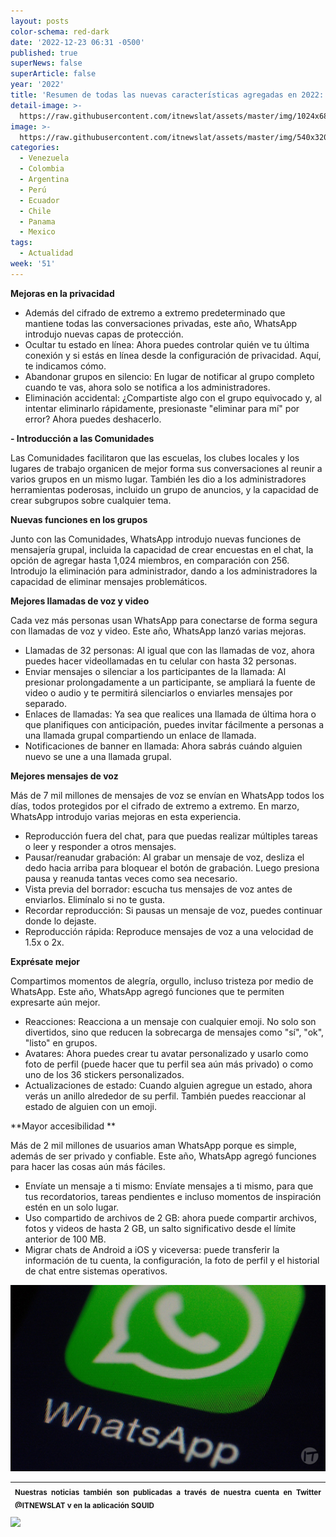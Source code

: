 ```yaml
---
layout: posts
color-schema: red-dark
date: '2022-12-23 06:31 -0500'
published: true
superNews: false
superArticle: false
year: '2022'
title: 'Resumen de todas las nuevas características agregadas en 2022:'
detail-image: >-
  https://raw.githubusercontent.com/itnewslat/assets/master/img/1024x680/Whatsapp-APP-g.jpg
image: >-
  https://raw.githubusercontent.com/itnewslat/assets/master/img/540x320/Whatsapp-APP-p.jpg
categories:
  - Venezuela
  - Colombia
  - Argentina
  - Perú
  - Ecuador
  - Chile
  - Panama
  - Mexico
tags:
  - Actualidad
week: '51'
---
```

**Mejoras en la privacidad**

- Además del cifrado de extremo a extremo predeterminado que mantiene todas las conversaciones privadas, este año, WhatsApp introdujo nuevas capas de protección.
- Ocultar tu estado en línea: Ahora puedes controlar quién ve tu última conexión y si estás en línea desde la configuración de privacidad. Aquí, te indicamos cómo. 
- Abandonar grupos en silencio: En lugar de notificar al grupo completo cuando te vas, ahora solo se notifica a los administradores.
- Eliminación accidental: ¿Compartiste algo con el grupo equivocado y, al intentar eliminarlo rápidamente, presionaste "eliminar para mí" por error? Ahora puedes deshacerlo.


**- Introducción a las Comunidades**

 Las Comunidades facilitaron que las escuelas, los clubes locales y los lugares de trabajo organicen de mejor forma sus conversaciones al reunir a varios grupos en un mismo lugar. También les dio a los administradores herramientas poderosas, incluido un grupo de anuncios, y la capacidad de crear subgrupos sobre cualquier tema.

**Nuevas funciones en los grupos**

Junto con las Comunidades, WhatsApp introdujo nuevas funciones de mensajería grupal, incluida la capacidad de crear encuestas en el chat, la opción de agregar hasta 1,024 miembros, en comparación con 256. Introdujo la eliminación para administrador, dando a los administradores la capacidad de eliminar mensajes problemáticos.

**Mejores llamadas de voz y video**

Cada vez más personas usan WhatsApp para conectarse de forma segura con llamadas de voz y video. Este año, WhatsApp lanzó varias mejoras. 
- Llamadas de 32 personas: Al igual que con las llamadas de voz, ahora puedes hacer videollamadas en tu celular con hasta 32 personas.
- Enviar mensajes o silenciar a los participantes de la llamada: Al presionar prolongadamente a un participante, se ampliará la fuente de video o audio y te permitirá silenciarlos o enviarles mensajes por separado.
- Enlaces de llamadas: Ya sea que realices una llamada de última hora o que planifiques con anticipación, puedes invitar fácilmente a personas a una llamada grupal compartiendo un enlace de llamada.  
- Notificaciones de banner en llamada: Ahora sabrás cuándo alguien nuevo se une a una llamada grupal.

**Mejores mensajes de voz**

Más de 7 mil millones de mensajes de voz se envían en WhatsApp todos los días, todos protegidos por el cifrado de extremo a extremo. En marzo, WhatsApp introdujo varias mejoras en esta experiencia.
- Reproducción fuera del chat, para que puedas realizar múltiples tareas o leer y responder a otros mensajes.
- Pausar/reanudar grabación: Al grabar un mensaje de voz, desliza el dedo hacia arriba para bloquear el botón de grabación. Luego presiona pausa y reanuda tantas veces como sea necesario.
- Vista previa del borrador: escucha tus mensajes de voz antes de enviarlos. Elimínalo si no te gusta. 
- Recordar reproducción: Si pausas un mensaje de voz, puedes continuar donde lo dejaste.
- Reproducción rápida: Reproduce mensajes de voz a una velocidad de 1.5x o 2x.


**Exprésate mejor**

Compartimos momentos de alegría, orgullo, incluso tristeza por medio de WhatsApp. Este año, WhatsApp agregó funciones que te permiten expresarte aún mejor.
- Reacciones: Reacciona a un mensaje con cualquier emoji. No solo son divertidos, sino que reducen la sobrecarga de mensajes como "sí", "ok", "listo" en grupos. 
- Avatares: Ahora puedes crear tu avatar personalizado y usarlo como foto de perfil (puede hacer que tu perfil sea aún más privado) o como uno de los 36 stickers personalizados.
- Actualizaciones de estado: Cuando alguien agregue un estado, ahora verás un anillo alrededor de su perfil. También puedes reaccionar al estado de alguien con un emoji.


**Mayor accesibilidad **

Más de 2 mil millones de usuarios aman WhatsApp porque es simple, además de ser privado y confiable. Este año, WhatsApp agregó funciones para hacer las cosas aún más fáciles. 
- Envíate un mensaje a ti mismo: Envíate mensajes a ti mismo, para que tus recordatorios, tareas pendientes e incluso momentos de inspiración estén en un solo lugar.
- Uso compartido de archivos de 2 GB: ahora puede compartir archivos, fotos y videos de hasta 2 GB, un salto significativo desde el límite anterior de 100 MB.
- Migrar chats de Android a iOS y viceversa: puede transferir la información de tu cuenta, la configuración, la foto de perfil y el historial de chat entre sistemas operativos.

![](https://raw.githubusercontent.com/itnewslat/assets/master/img/540x320/Whatsapp-APP-p.jpg)

<table style="height: 42px;" width="569">
<tbody>
<tr>
<td style="text-align: justify;"><sub><strong>Nuestras noticias también son publicadas a través de nuestra cuenta en Twitter <a href="https://twitter.com/itnewslat?lang=es">@ITNEWSLAT</a> y en la aplicación <a href="https://squidapp.co/en/">SQUID</a></strong></sub></td>
</tr>
</tbody>
</table>

<img src="https://tracker.metricool.com/c3po.jpg?hash=56f88a41e39ab42c063cc51676587a04"/>